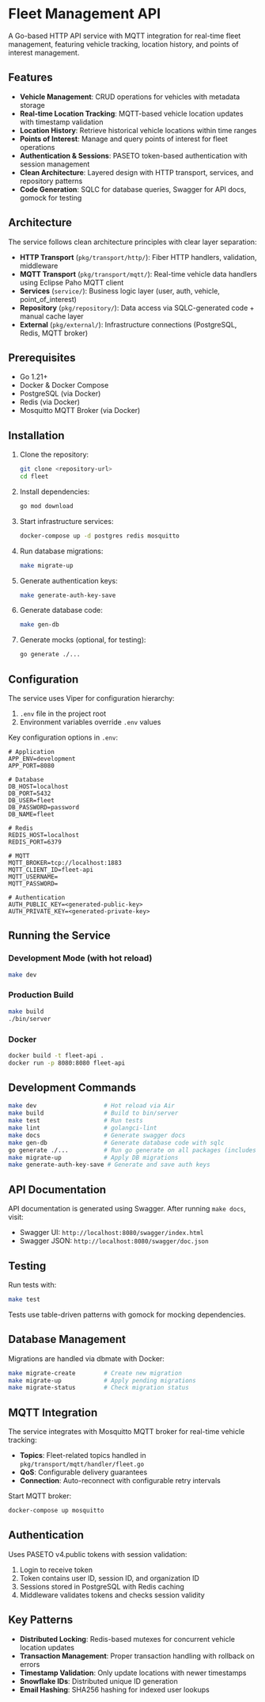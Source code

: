 # Fleet Management API

A Go-based HTTP API service with MQTT integration for real-time fleet management, featuring vehicle tracking, location history, and points of interest management.

## Features

- **Vehicle Management**: CRUD operations for vehicles with metadata storage
- **Real-time Location Tracking**: MQTT-based vehicle location updates with timestamp validation
- **Location History**: Retrieve historical vehicle locations within time ranges
- **Points of Interest**: Manage and query points of interest for fleet operations
- **Authentication & Sessions**: PASETO token-based authentication with session management
- **Clean Architecture**: Layered design with HTTP transport, services, and repository patterns
- **Code Generation**: SQLC for database queries, Swagger for API docs, gomock for testing

## Architecture

The service follows clean architecture principles with clear layer separation:

- **HTTP Transport** (`pkg/transport/http/`): Fiber HTTP handlers, validation, middleware
- **MQTT Transport** (`pkg/transport/mqtt/`): Real-time vehicle data handlers using Eclipse Paho MQTT client
- **Services** (`service/`): Business logic layer (user, auth, vehicle, point_of_interest)
- **Repository** (`pkg/repository/`): Data access via SQLC-generated code + manual cache layer
- **External** (`pkg/external/`): Infrastructure connections (PostgreSQL, Redis, MQTT broker)

## Prerequisites

- Go 1.21+
- Docker & Docker Compose
- PostgreSQL (via Docker)
- Redis (via Docker)
- Mosquitto MQTT Broker (via Docker)

## Installation

1. Clone the repository:
   ```bash
   git clone <repository-url>
   cd fleet
   ```

2. Install dependencies:
   ```bash
   go mod download
   ```

3. Start infrastructure services:
   ```bash
   docker-compose up -d postgres redis mosquitto
   ```

4. Run database migrations:
   ```bash
   make migrate-up
   ```

5. Generate authentication keys:
   ```bash
   make generate-auth-key-save
   ```

6. Generate database code:
   ```bash
   make gen-db
   ```

7. Generate mocks (optional, for testing):
   ```bash
   go generate ./...
   ```

## Configuration

The service uses Viper for configuration hierarchy:

1. `.env` file in the project root
2. Environment variables override `.env` values

Key configuration options in `.env`:

```env
# Application
APP_ENV=development
APP_PORT=8080

# Database
DB_HOST=localhost
DB_PORT=5432
DB_USER=fleet
DB_PASSWORD=password
DB_NAME=fleet

# Redis
REDIS_HOST=localhost
REDIS_PORT=6379

# MQTT
MQTT_BROKER=tcp://localhost:1883
MQTT_CLIENT_ID=fleet-api
MQTT_USERNAME=
MQTT_PASSWORD=

# Authentication
AUTH_PUBLIC_KEY=<generated-public-key>
AUTH_PRIVATE_KEY=<generated-private-key>
```

## Running the Service

### Development Mode (with hot reload)
```bash
make dev
```

### Production Build
```bash
make build
./bin/server
```

### Docker
```bash
docker build -t fleet-api .
docker run -p 8080:8080 fleet-api
```

## Development Commands

```bash
make dev                   # Hot reload via Air
make build                 # Build to bin/server
make test                  # Run tests
make lint                  # golangci-lint
make docs                  # Generate swagger docs
make gen-db                # Generate database code with sqlc
go generate ./...          # Run go generate on all packages (includes mocks)
make migrate-up            # Apply DB migrations
make generate-auth-key-save # Generate and save auth keys
```

## API Documentation

API documentation is generated using Swagger. After running `make docs`, visit:

- Swagger UI: `http://localhost:8080/swagger/index.html`
- Swagger JSON: `http://localhost:8080/swagger/doc.json`

## Testing

Run tests with:
```bash
make test
```

Tests use table-driven patterns with gomock for mocking dependencies.

## Database Management

Migrations are handled via dbmate with Docker:

```bash
make migrate-create        # Create new migration
make migrate-up            # Apply pending migrations
make migrate-status        # Check migration status
```

## MQTT Integration

The service integrates with Mosquitto MQTT broker for real-time vehicle tracking:

- **Topics**: Fleet-related topics handled in `pkg/transport/mqtt/handler/fleet.go`
- **QoS**: Configurable delivery guarantees
- **Connection**: Auto-reconnect with configurable retry intervals

Start MQTT broker:
```bash
docker-compose up mosquitto
```

## Authentication

Uses PASETO v4.public tokens with session validation:

1. Login to receive token
2. Token contains user ID, session ID, and organization ID
3. Sessions stored in PostgreSQL with Redis caching
4. Middleware validates tokens and checks session validity

## Key Patterns

- **Distributed Locking**: Redis-based mutexes for concurrent vehicle location updates
- **Transaction Management**: Proper transaction handling with rollback on errors
- **Timestamp Validation**: Only update locations with newer timestamps
- **Snowflake IDs**: Distributed unique ID generation
- **Email Hashing**: SHA256 hashing for indexed user lookups
